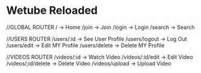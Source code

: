 # Wetube Reloaded

//GLOBAL ROUTER
/ -> Home
/join -> Join
/login -> Login
/search -> Search

//USERS ROUTER
/users/:id -> See User Profile
/users/logout -> Log Out
/users/edit -> Edit MY Profile
/users/delete -> Delete MY Profile


//VIDEOS ROUTER
/videos/:id -> Watch Video
/videos/:id/edit -> Edit Video
/videos/;id/delete -> Delete Video
/videos/upload -> Upload Video